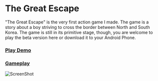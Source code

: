The Great Escape
==============
"The Great Escape" is the very first action game I made. The game is a story about a boy striving to cross the border between North and South Korea.  The game is still in its primitive stage, though, you are welcome to play the beta version here or download it to your Android Phone.  

### [Play Demo](http://vinhnghi223.github.io/HTML5-GAMES/The%20Great%20Escape/)
### [Gameplay](https://www.youtube.com/watch?v=seTbVO0Lb1E)

![ScreenShot](https://raw.github.com/vinhnghi223/HTML5-GAMES/master/The%20Great%20Escape/screenshot-tge.png)
